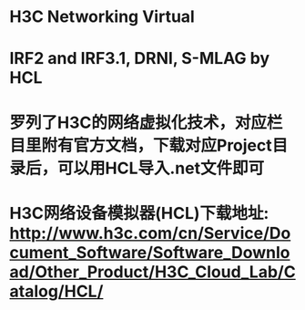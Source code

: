 # H3C Networking Virtual
# IRF2 and IRF3.1, DRNI, S-MLAG by HCL
# 罗列了H3C的网络虚拟化技术，对应栏目里附有官方文档，下载对应Project目录后，可以用HCL导入.net文件即可
# H3C网络设备模拟器(HCL)下载地址: http://www.h3c.com/cn/Service/Document_Software/Software_Download/Other_Product/H3C_Cloud_Lab/Catalog/HCL/
